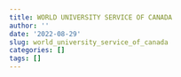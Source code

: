 ```yaml
---
title: WORLD UNIVERSITY SERVICE OF CANADA
author: ''
date: '2022-08-29'
slug: world_university_service_of_canada
categories: []
tags: []
---
```

